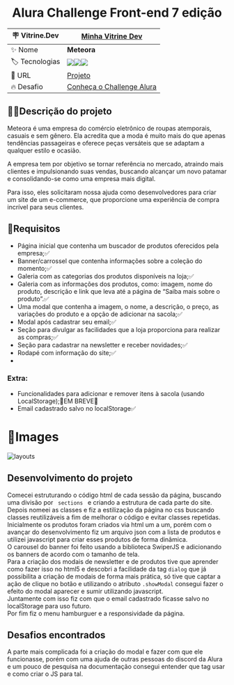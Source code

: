 <div align="center">
  
# Alura Challenge Front-end 7 edição
  
</div>

| :placard: Vitrine.Dev |  [Minha Vitrine Dev](https://cursos.alura.com.br/vitrinedev/matheusporezeli)   |
| -------------  | --- |
| :sparkles: Nome        | **Meteora**
| :label: Tecnologias |   <img src="https://img.shields.io/badge/HTML5-E34F26?style=for-the-badge&logo=html5&logoColor=white"><img src="https://img.shields.io/badge/CSS3-1572B6?style=for-the-badge&logo=css3&logoColor=white"><img src="https://img.shields.io/badge/JavaScript-F7DF1E?style=for-the-badge&logo=javascript&logoColor=black">
| :rocket: URL         | [Projeto](https://meteora-seven.vercel.app)
| :fire: Desafio     | [Conheça o Challenge Alura](https://www.alura.com.br/challenges/front-end-6?host=https://cursos.alura.com.br)


## 👨‍🏫Descrição do projeto
Meteora é uma empresa do comércio eletrônico de roupas atemporais, casuais e sem gênero. Ela acredita que a moda é muito mais do que apenas tendências passageiras e oferece peças versáteis que se adaptam a qualquer estilo e ocasião.

A empresa tem por objetivo se tornar referência no mercado, atraindo mais clientes e impulsionando suas vendas, buscando alcançar um novo patamar e consolidando-se como uma empresa mais digital.

Para isso, eles solicitaram nossa ajuda como desenvolvedores para criar um site de um e-commerce, que proporcione uma experiência de compra incrível para seus clientes.

## 📝Requisitos
- Página inicial que contenha um buscador de produtos oferecidos pela empresa;✅
- Banner/carrossel que contenha informações sobre a coleção do momento;✅
- Galeria com as categorias dos produtos disponíveis na loja;✅
- Galeria com as informações dos produtos, como: imagem, nome do produto, descrição e link que leva até a página de “Saiba mais sobre o produto”.✅
- Uma modal que contenha a imagem, o nome, a descrição, o preço, as variações do produto e a opção de adicionar na sacola;✅
- Modal após cadastrar seu email;✅
- Seção para divulgar as facilidades que a loja proporciona para realizar as compras;✅
- Seção para cadastrar na newsletter e receber novidades;✅
- Rodapé com informação do site;✅
- 
### Extra:
- Funcionalidades para adicionar e remover itens à sacola (usando LocalStorage);🚧EM BREVE🚧
- Email cadastrado salvo no localStorage✅


# 📸Images
![layouts](https://github.com/matheusporezeli/Meteora/assets/112051389/a3cfecf8-8911-4418-a5b0-ea344bd10a57#vitrinidev)


## Desenvolvimento do projeto

Comecei estruturando o código html de cada sessão da página, buscando uma divisão por <code> sections </code> e criando a estrutura de cada parte do  site. <br>
Depois nomeei as classes e fiz a estilização da página no css buscando classes reutilizáveis a fim de melhorar o código e evitar classes repetidas. <br>
Inicialmente os produtos foram criados via html um a um, porém com o avançar do desenvolvimento fiz um arquivo json com a lista de produtos e utilizei javascript para criar esses produtos de forma dinâmica.<br>
O carousel do banner foi feito usando a biblioteca SwiperJS e adicionando os banners de acordo com o tamanho de tela.<br>
Para a criação dos modais de newsletter e de produtos tive que aprender como fazer isso no html5 e descobri a facilidade da tag <code>dialog</code> que já possibilita a criação de modais de forma mais prática, só tive que captar a ação de clique no botão e utilizando o atributo <code>.showModal</code> consegui fazer o efeito do modal aparecer e sumir utilizando javascript.<br>
Juntamente com isso fiz com que o email cadastrado ficasse salvo no localStorage para uso futuro.<br>
Por fim fiz o menu hamburguer e a responsividade da página.<br>

## Desafios encontrados

A parte mais complicada foi a criação do modal e fazer com que ele funcionasse, porém com uma ajuda de outras pessoas do discord da Alura e um pouco de pesquisa na documentação consegui entender que tag usar e como criar o JS para tal.
